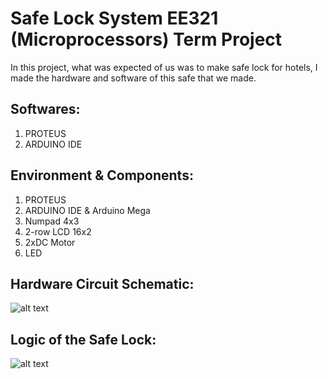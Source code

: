 
# Safe Lock System EE321 (Microprocessors) Term Project

In this project, what was expected of us was to make safe lock for hotels, I made the hardware and software of this safe that we made.

## Softwares:
 1. PROTEUS
 2. ARDUINO IDE

## Environment & Components:
 1. PROTEUS
 2. ARDUINO IDE & Arduino Mega
 3. Numpad 4x3
 4. 2-row LCD 16x2
 5. 2xDC Motor
 6. LED

## Hardware Circuit Schematic:
![alt text](https://www.linkpicture.com/q/circuit.png)

## Logic of the Safe Lock:

![alt text](https://www.linkpicture.com/q/state_diagram.png)
